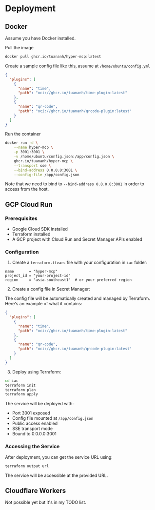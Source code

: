 Deployment
==========

## Docker

Assume you have Docker installed.

Pull the image

```sh
docker pull ghcr.io/tuananh/hyper-mcp:latest
```

Create a sample config file like this, assume at `/home/ubuntu/config.yml`

```json
{
  "plugins": [
    {
      "name": "time",
      "path": "oci://ghcr.io/tuananh/time-plugin:latest"
    },
    {
      "name": "qr-code",
      "path": "oci://ghcr.io/tuananh/qrcode-plugin:latest"
    }
  ]
}
```

Run the container

```sh
docker run -d \
    --name hyper-mcp \
    -p 3001:3001 \
    -v /home/ubuntu/config.json:/app/config.json \
    ghcr.io/tuananh/hyper-mcp \
    --transport sse \
    --bind-address 0.0.0.0:3001 \
    --config-file /app/config.json
```

Note that we need to bind to `--bind-address 0.0.0.0:3001` in order to access from the host.

## GCP Cloud Run

### Prerequisites
- Google Cloud SDK installed
- Terraform installed
- A GCP project with Cloud Run and Secret Manager APIs enabled

### Configuration

1. Create a `terraform.tfvars` file with your configuration in `iac` folder:

```hcl
name       = "hyper-mcp"
project_id = "your-project-id"
region     = "asia-southeast1"  # or your preferred region
```

2. Create a config file in Secret Manager:

The config file will be automatically created and managed by Terraform. Here's an example of what it contains:

```json
{
  "plugins": [
    {
      "name": "time",
      "path": "oci://ghcr.io/tuananh/time-plugin:latest"
    },
    {
      "name": "qr-code",
      "path": "oci://ghcr.io/tuananh/qrcode-plugin:latest"
    }
  ]
}
```

3. Deploy using Terraform:

```sh
cd iac
terraform init
terraform plan
terraform apply
```

The service will be deployed with:
- Port 3001 exposed
- Config file mounted at `/app/config.json`
- Public access enabled
- SSE transport mode
- Bound to 0.0.0.0:3001

### Accessing the Service

After deployment, you can get the service URL using:

```sh
terraform output url
```

The service will be accessible at the provided URL.

## Cloudflare Workers

Not possible yet but it's in my TODO list.